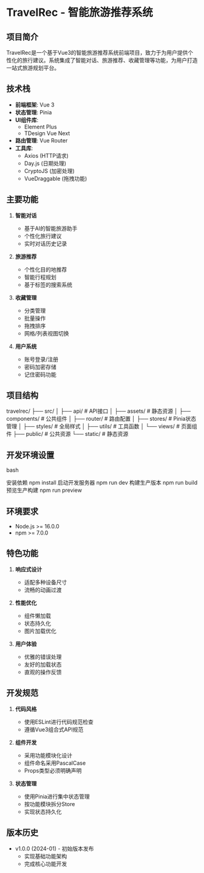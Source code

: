 # TravelRec - 智能旅游推荐系统

## 项目简介
TravelRec是一个基于Vue3的智能旅游推荐系统前端项目，致力于为用户提供个性化的旅行建议。系统集成了智能对话、旅游推荐、收藏管理等功能，为用户打造一站式旅游规划平台。

## 技术栈
- **前端框架**: Vue 3
- **状态管理**: Pinia
- **UI组件库**: 
  - Element Plus
  - TDesign Vue Next
- **路由管理**: Vue Router
- **工具库**:
  - Axios (HTTP请求)
  - Day.js (日期处理)
  - CryptoJS (加密处理)
  - VueDraggable (拖拽功能)

## 主要功能
1. **智能对话**
   - 基于AI的智能旅游助手
   - 个性化旅行建议
   - 实时对话历史记录

2. **旅游推荐**
   - 个性化目的地推荐
   - 智能行程规划
   - 基于标签的搜索系统

3. **收藏管理**
   - 分类管理
   - 批量操作
   - 拖拽排序
   - 网格/列表视图切换

4. **用户系统**
   - 账号登录/注册
   - 密码加密存储
   - 记住密码功能

## 项目结构 
travelrec/
├── src/
│ ├── api/ # API接口
│ ├── assets/ # 静态资源
│ ├── components/ # 公共组件
│ ├── router/ # 路由配置
│ ├── stores/ # Pinia状态管理
│ ├── styles/ # 全局样式
│ ├── utils/ # 工具函数
│ └── views/ # 页面组件
├── public/ # 公共资源
└── static/ # 静态资源


## 开发环境设置
bash

安装依赖
npm install
启动开发服务器
npm run dev
构建生产版本
npm run build
预览生产构建
npm run preview


## 环境要求
- Node.js >= 16.0.0
- npm >= 7.0.0

## 特色功能
1. **响应式设计**
   - 适配多种设备尺寸
   - 流畅的动画过渡

2. **性能优化**
   - 组件懒加载
   - 状态持久化
   - 图片加载优化

3. **用户体验**
   - 优雅的错误处理
   - 友好的加载状态
   - 直观的操作反馈

## 开发规范
1. **代码风格**
   - 使用ESLint进行代码规范检查
   - 遵循Vue3组合式API规范

2. **组件开发**
   - 采用功能模块化设计
   - 组件命名采用PascalCase
   - Props类型必须明确声明

3. **状态管理**
   - 使用Pinia进行集中状态管理
   - 按功能模块拆分Store
   - 实现状态持久化

## 版本历史
- v1.0.0 (2024-01) - 初始版本发布
  - 实现基础功能架构
  - 完成核心功能开发